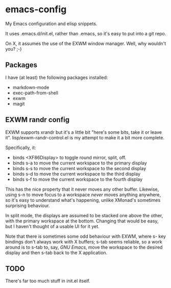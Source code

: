 # emacs-config
My Emacs configuration and elisp snippets.

It uses .emacs.d/init.el, rather than .emacs, so it's easy to put into a git repo.

On X, it assumes the use of the EXWM window manager. Well, why wouldn't you? ;-)

## Packages
I have (at least) the following packages installed:

- markdown-mode
- exec-path-from-shell
- exwm
- magit

## EXWM randr config
EXWM supports xrandr but it's a little bit "here's some bits, take it or leave it". lisp/exwm-randr-control.el is my attempt to make it a bit more complete.

Specifically, it:

- binds <XF86Display\> to toggle round mirror, split, off.
- binds s-a to move the current workspace to the primary display
- binds s-s to move the current workspace to the second display
- binds s-d to move the current workspace to the third display
- binds s-f to move the current workspace to the fourth display

This has the nice property that it never moves any other buffer. Likewise, using s-n to move focus to a workspace *never* moves anything anywhere, so it's easy to understand what's happening, unlike XMonad's sometimes surprising behaviour.

In split mode, the displays are assumed to be stacked one above the other, with the primary workspace at the bottom. Changing that would be easy, but I haven't thought of a usable UI for it yet.

Note that there is sometimes some odd behaviour with EXWM, where s- key bindings don't always work with X buffers; s-tab seems reliable, so a work around is to s-tab to, say, *GNU Emacs*, move the workspace to the desired display and then s-tab back to the X application.

## TODO
There's far too much stuff in init.el itself.
